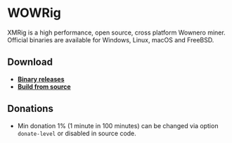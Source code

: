# WOWRig

XMRig is a high performance, open source, cross platform Wownero miner. Official binaries are available for Windows, Linux, macOS and FreeBSD.

## Download
* **[Binary releases](https://github.com/duggavo/wowrig/releases)**
* **[Build from source](https://xmrig.com/docs/miner/build)**

## Donations
* Min donation 1% (1 minute in 100 minutes) can be changed via option `donate-level` or disabled in source code.
